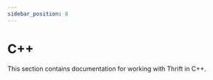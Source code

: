 ```yaml
---
sidebar_position: 8
---
```


# C++

This section contains documentation for working with Thrift in C++.
